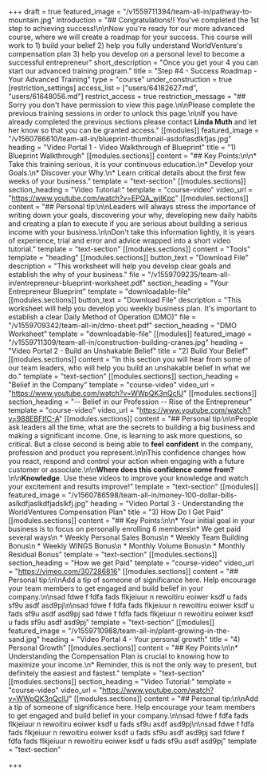 +++
draft = true
featured_image = "/v1559711394/team-all-in/pathway-to-mountain.jpg"
introduction = "## Congratulations!! You've completed the 1st step to achieving success!\n\nNow you're ready for our more advanced course, where we will create a roadmap for your success. This course will work to 1) build your belief 2) help you fully understand WorldVenture's compensation plan 3) help you develop on a personal level to become a successful entrepreneur"
short_description = "Once you get your 4 you can start our advanced training program."
title = "Step #4 - Success Roadmap - Your Advanced Training"
type = "course"
under_construction = true
[restriction_settings]
access_list = ["users/64182627.md", "users/61648056.md"]
restrict_access = true
restriction_message = "## Sorry you don't have permission to view this page.\n\nPlease complete the previous training sessions in order to unlock this page.\n\nIf you have already completed the previous sections please contact **Linda Muth** and let her know so that you can be granted access."
[[modules]]
featured_image = "/v1560786610/team-all-in/blueprint-thumbnail-asdofiasdlkfjas.jpg"
heading = "Video Portal 1 - Video Walkthrough of Blueprint"
title = "1) Blueprint Walkthrough"
[[modules.sections]]
content = "## Key Points:\n\n* Take this training serious, it is your continuous education.\n* Develop your Goals.\n* Discover your Why.\n* Learn critical details about the first few weeks of your business."
template = "text-section"
[[modules.sections]]
section_heading = "Video Tutorial:"
template = "course-video"
video_url = "https://www.youtube.com/watch?v=EPQA_wjIKpc"
[[modules.sections]]
content = "## Personal tip:\n\nLeaders will always stress the importance of writing down your goals, discovering your why, developing new daily habits and creating a plan to execute if you are serious about building a serious income with your business.\n\nDon't take this information lightly, it is years of experience, trial and error and advice wrapped into a short video tutorial."
template = "text-section"
[[modules.sections]]
content = "Tools"
template = "heading"
[[modules.sections]]
button_text = "Download File"
description = "This worksheet will help you develop clear goals and establish the why of your business."
file = "/v1559709235/team-all-in/entrepreneur-blueprint-worksheet.pdf"
section_heading = "Your Entrepreneur Blueprint"
template = "downloadable-file"
[[modules.sections]]
button_text = "Download File"
description = "This worksheet will help you develop you weekly business plan. It's important to establish a clear Daily Method of Operation (DMO)"
file = "/v1559709342/team-all-in/dmo-sheet.pdf"
section_heading = "DMO Worksheet"
template = "downloadable-file"
[[modules]]
featured_image = "/v1559711309/team-all-in/construction-building-cranes.jpg"
heading = "Video Portal 2 - Build an Unshakable Belief"
title = "2) Build Your Belief"
[[modules.sections]]
content = "In this section you will hear from some of our team leaders, who will help you build an unshakable belief in what we do."
template = "text-section"
[[modules.sections]]
section_heading = "Belief in the Company"
template = "course-video"
video_url = "https://www.youtube.com/watch?v=WWpQK3nQclU"
[[modules.sections]]
section_heading = "-- Belief in our Profession --  Rise of the Entrepreneur"
template = "course-video"
video_url = "https://www.youtube.com/watch?v=988EBFlfC-A"
[[modules.sections]]
content = "## Personal tip:\n\nPeople ask leaders all the time, what are the secrets to building a big business and making a significant income. One, is learning to ask more questions, so critical. But a close second is being able to **feel** **confident** in the company, profession and product you represent.\n\nThis confidence changes how you react, respond and control your action when engaging with a future customer or associate.\n\n**Where does this confidence come from?**\n\n**Knowledge**. Use these videos to improve your knowledge and watch your excitement and results improve!"
template = "text-section"
[[modules]]
featured_image = "/v1560786598/team-all-in/money-100-dollar-bills-aslkdfjaslkdfjadslkfj.jpg"
heading = "Video Portal 3 - Understanding the WorldVentures Compensation Plan"
title = "3) How Do I Get Paid"
[[modules.sections]]
content = "## Key Points:\n\n* Your initial goal in your business is to focus on personally enrolling 6 members\n* We get paid several ways\n  * ​Weekly Personal Sales Bonus\n  * Weekly Team Building Bonus\n  * Weekly WINGS Bonus\n  * Monthly Volume Bonus\n  * Monthly Residual Bonus"
template = "text-section"
[[modules.sections]]
section_heading = "How we get Paid"
template = "course-video"
video_url = "https://vimeo.com/307286816"
[[modules.sections]]
content = "## Personal tip:\n\nAdd a tip of someone of significance here. Help encourage your team members to get engaged and build belief in your company.\n\nsad fdwe f fdfa fads flkjeiuur n rewoitiru eoiwer ksdf u fads sf9u asdf asd9pj\n\nsad fdwe f fdfa fads flkjeiuur n rewoitiru eoiwer ksdf u fads sf9u asdf asd9pj sad fdwe f fdfa fads flkjeiuur n rewoitiru eoiwer ksdf u fads sf9u asdf asd9pj"
template = "text-section"
[[modules]]
featured_image = "/v1559710988/team-all-in/plant-growing-in-the-sand.jpg"
heading = "Video Portal 4 - Your personal growth"
title = "4) Personal Growth"
[[modules.sections]]
content = "## Key Points:\n\n* Understanding the Compensation Plan is crucial to knowing how to maximize your income.\n* Reminder, this is not the only way to present, but definitely the easiest and fastest."
template = "text-section"
[[modules.sections]]
section_heading = "Video Tutorial:"
template = "course-video"
video_url = "https://www.youtube.com/watch?v=WWpQK3nQclU"
[[modules.sections]]
content = "## Personal tip:\n\nAdd a tip of someone of significance here. Help encourage your team members to get engaged and build belief in your company.\n\nsad fdwe f fdfa fads flkjeiuur n rewoitiru eoiwer ksdf u fads sf9u asdf asd9pj\n\nsad fdwe f fdfa fads flkjeiuur n rewoitiru eoiwer ksdf u fads sf9u asdf asd9pj sad fdwe f fdfa fads flkjeiuur n rewoitiru eoiwer ksdf u fads sf9u asdf asd9pj"
template = "text-section"

+++
